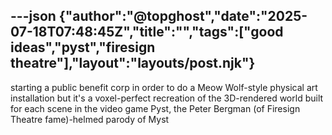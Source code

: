 ---json
{"author":"@topghost","date":"2025-07-18T07:48:45Z","title":"","tags":["good ideas","pyst","firesign theatre"],"layout":"layouts/post.njk"}
---
starting a public benefit corp in order to do a Meow Wolf-style physical art installation but it&#x27;s a voxel-perfect recreation of the 3D-rendered world built for  each scene in the video game Pyst, the Peter Bergman (of Firesign Theatre fame)-helmed parody of Myst
